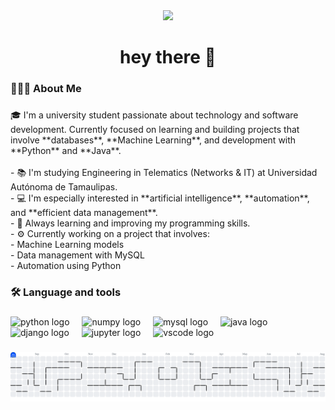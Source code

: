 <div align="center">
  <img height="150" src="https://i.pinimg.com/originals/7e/fe/c3/7efec3877093b8360cb45d9db7d745bd.gif"  />
</div>

###

<h1 align="center">hey there 👋</h1>

###

<h3 align="left">🧑🏾‍💻  About Me</h3>

###

<p align="left">🎓 I'm a university student passionate about technology and software development. Currently focused on learning and building projects that involve **databases**, **Machine Learning**, and development with **Python** and **Java**.<br><br>- 📚 I'm studying Engineering in Telematics (Networks & IT) at Universidad Autónoma de Tamaulipas.<br>- 💻 I'm especially interested in **artificial intelligence**, **automation**, and **efficient data management**.<br>- 🧠 Always learning and improving my programming skills.<br>- ⚙️ Currently working on a project that involves:<br>  - Machine Learning models<br>  - Data management with MySQL<br>  - Automation using Python</p>

###

<h3 align="left">🛠 Language and tools</h3>

###

<div align="left">
  <img src="https://cdn.jsdelivr.net/gh/devicons/devicon/icons/python/python-original.svg" height="40" alt="python logo"  />
  <img width="12" />
  <img src="https://cdn.jsdelivr.net/gh/devicons/devicon/icons/numpy/numpy-original.svg" height="40" alt="numpy logo"  />
  <img width="12" />
  <img src="https://cdn.jsdelivr.net/gh/devicons/devicon/icons/mysql/mysql-original.svg" height="40" alt="mysql logo"  />
  <img width="12" />
  <img src="https://cdn.jsdelivr.net/gh/devicons/devicon/icons/java/java-original.svg" height="40" alt="java logo"  />
  <img width="12" />
  <img src="https://cdn.jsdelivr.net/gh/devicons/devicon/icons/django/django-plain.svg" height="40" alt="django logo"  />
  <img width="12" />
  <img src="https://cdn.jsdelivr.net/gh/devicons/devicon/icons/jupyter/jupyter-original.svg" height="40" alt="jupyter logo"  />
  <img width="12" />
  <img src="https://cdn.jsdelivr.net/gh/devicons/devicon/icons/vscode/vscode-original.svg" height="40" alt="vscode logo"  />
</div>

###

<picture>
  <source media="(prefers-color-scheme: dark)" srcset="https://raw.githubusercontent.com/Leep-Code/Leep-Code/output/pacman-contribution-graph-dark.svg">
  <source media="(prefers-color-scheme: light)" srcset="https://raw.githubusercontent.com/Leep-Code/Leep-Code/output/pacman-contribution-graph.svg">
  <img alt="pacman contribution graph" src="https://raw.githubusercontent.com/Leep-Code/Leep-Code/output/pacman-contribution-graph.svg">
</picture>

###
